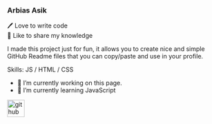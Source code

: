 ###  Arbias Asik
🖊️ Love to write code     
🎤 Like to share my knowledge

I made this project just for fun, it allows you to create nice and simple GitHub Readme files that you can copy/paste and use in your profile.

Skills:   JS / HTML / CSS

- 🔭 I’m currently working on this page. 
- 🌱 I’m currently learning JavaScript 


[<img src='https://cdn.jsdelivr.net/npm/simple-icons@3.0.1/icons/github.svg' alt='github' height='40'>](https://github.com/arbias-asik)  

